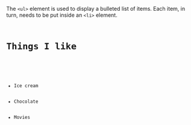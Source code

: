 The `<ul>` element is used to display a bulleted list of items. Each item, in turn, needs to be put inside an `<li>` element.

<Editor lang="html">
<code>
<h1>Things I like</h1>

<ul>
  <li>Ice cream</li>
  <li>Chocolate</li>
  <li>Movies</li>
</ul>
</code>
</Editor>